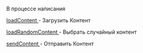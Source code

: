 
В процессе написания







[loadContent ](/docs-test/_export/reactions/loadcontent)- Загрузить Контент

[loadRandomContent ](/docs-test/_export/reactions/loadrandomcontent)- Выбрать случайный контент

[sendContent ](/docs-test/_export/reactions/sendcontent)- Отправить Контент



